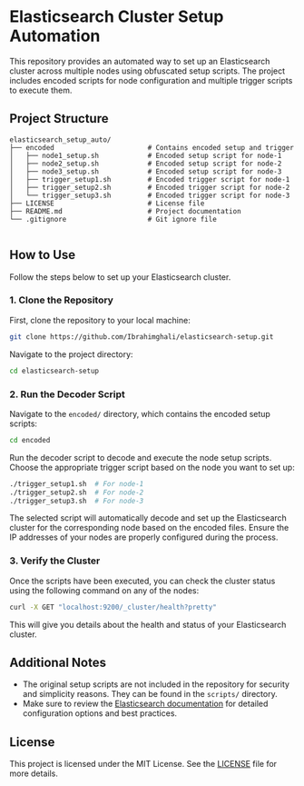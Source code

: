 # Elasticsearch Cluster Setup Automation

This repository provides an automated way to set up an Elasticsearch cluster across multiple nodes using obfuscated setup scripts. The project includes encoded scripts for node configuration and multiple trigger scripts to execute them.

## Project Structure

```plaintext
elasticsearch_setup_auto/
├── encoded                       # Contains encoded setup and trigger 
│   ├── node1_setup.sh            # Encoded setup script for node-1
│   ├── node2_setup.sh            # Encoded setup script for node-2
│   ├── node3_setup.sh            # Encoded setup script for node-3
│   ├── trigger_setup1.sh         # Encoded trigger script for node-1
│   ├── trigger_setup2.sh         # Encoded trigger script for node-2
│   └── trigger_setup3.sh         # Encoded trigger script for node-3
├── LICENSE                       # License file
├── README.md                     # Project documentation
└── .gitignore                    # Git ignore file


```

## How to Use

Follow the steps below to set up your Elasticsearch cluster.

### 1. Clone the Repository

First, clone the repository to your local machine:

```bash
git clone https://github.com/Ibrahimghali/elasticsearch-setup.git
```

Navigate to the project directory:

```bash
cd elasticsearch-setup
```

### 2. Run the Decoder Script

Navigate to the `encoded/` directory, which contains the encoded setup scripts:

```bash
cd encoded
```

Run the decoder script to decode and execute the node setup scripts. Choose the appropriate trigger script based on the node you want to set up:

```bash
./trigger_setup1.sh  # For node-1
./trigger_setup2.sh  # For node-2
./trigger_setup3.sh  # For node-3
```

The selected script will automatically decode and set up the Elasticsearch cluster for the corresponding node based on the encoded files. Ensure the IP addresses of your nodes are properly configured during the process.

### 3. Verify the Cluster

Once the scripts have been executed, you can check the cluster status using the following command on any of the nodes:

```bash
curl -X GET "localhost:9200/_cluster/health?pretty"
```

This will give you details about the health and status of your Elasticsearch cluster.

## Additional Notes

- The original setup scripts are not included in the repository for security and simplicity reasons. They can be found in the `scripts/` directory.
- Make sure to review the [Elasticsearch documentation](https://www.elastic.co/guide/en/elasticsearch/reference/index.html) for detailed configuration options and best practices.

## License

This project is licensed under the MIT License. See the [LICENSE](LICENSE) file for more details.
